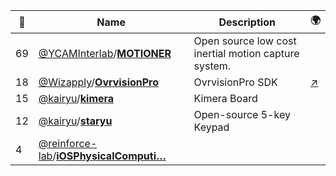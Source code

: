 |:star2: | Name | Description | 🌍|
|---|---|---|---|
|69|[@YCAMInterlab](https://github.com/YCAMInterlab)/[**MOTIONER**](https://github.com/YCAMInterlab/MOTIONER)|Open source low cost inertial motion capture system.||
|18|[@Wizapply](https://github.com/Wizapply)/[**OvrvisionPro**](https://github.com/Wizapply/OvrvisionPro)|OvrvisionPro SDK|[:arrow_upper_right:](http://ovrvision.com/)|
|15|[@kairyu](https://github.com/kairyu)/[**kimera**](https://github.com/kairyu/kimera)|Kimera Board||
|12|[@kairyu](https://github.com/kairyu)/[**staryu**](https://github.com/kairyu/staryu)|Open-source 5-key Keypad||
|4|[@reinforce-lab](https://github.com/reinforce-lab)/[**iOSPhysicalComputi…**](https://github.com/reinforce-lab/iOSPhysicalComputing01)|||


